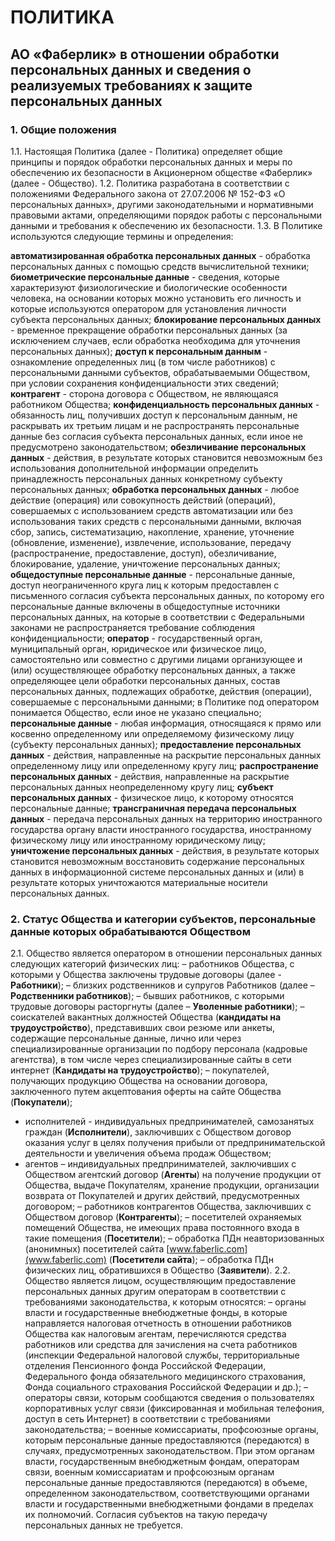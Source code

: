 # ПОЛИТИКА

## АО «Фаберлик» в отношении обработки персональных данных и сведения о реализуемых требованиях к защите персональных данных

### 1. Общие положения

1.1. Настоящая Политика (далее - Политика) определяет общие принципы и порядок обработки персональных данных и меры по обеспечению их безопасности в Акционерном обществе «Фаберлик» (далее - Общество).
1.2. Политика разработана в соответствии с положениями Федерального закона от 27.07.2006 № 152-ФЗ «О персональных данных», другими законодательными и нормативными правовыми актами, определяющими порядок работы с персональными данными и требования к обеспечению их безопасности.
1.3. В Политике используются следующие термины и определения:

**автоматизированная обработка персональных данных** - обработка персональных данных с помощью средств вычислительной техники;
**биометрические персональные данные** - сведения, которые характеризуют физиологические и биологические особенности человека, на основании которых можно установить его личность и которые используются оператором для установления личности субъекта персональных данных;
**блокирование персональных данных** - временное прекращение обработки персональных данных (за исключением случаев, если обработка необходима для уточнения персональных данных);
**доступ к персональным данным** - ознакомление определенных лиц (в том числе работников) с персональными данными субъектов, обрабатываемыми Обществом, при условии сохранения конфиденциальности этих сведений;
**контрагент** - сторона договора с Обществом, не являющаяся работником Общества;
**конфиденциальность персональных данных** - обязанность лиц, получивших доступ к персональным данным, не раскрывать их третьим лицам и не распространять персональные данные без согласия субъекта персональных данных, если иное не предусмотрено законодательством;
**обезличивание персональных данных** - действия, в результате которых становится невозможным без использования дополнительной информации определить принадлежность персональных данных конкретному субъекту персональных данных;
**обработка персональных данных** - любое действие (операция) или совокупность действий (операций), совершаемых с использованием средств автоматизации или без использования таких средств с персональными данными, включая сбор, запись, систематизацию, накопление, хранение, уточнение (обновление, изменение), извлечение, использование, передачу (распространение, предоставление, доступ), обезличивание, блокирование, удаление, уничтожение персональных данных;
**общедоступные персональные данные** - персональные данные, доступ неограниченного круга лиц к которым предоставлен с письменного согласия субъекта персональных данных, по которому его персональные данные включены в общедоступные источники персональных данных, на которые в соответствии с Федеральными законами не распространяется требование соблюдения конфиденциальности;
**оператор** - государственный орган, муниципальный орган, юридическое или физическое лицо, самостоятельно или совместно с другими лицами организующее и (или) осуществляющее обработку персональных данных, а также определяющее цели обработки персональных данных, состав персональных данных, подлежащих обработке, действия (операции), совершаемые с персональными данными; в Политике под оператором понимается Общество, если иное не указано специально;
**персональные данные** - любая информация, относящаяся к прямо или косвенно определенному или определяемому физическому лицу (субъекту персональных данных);
**предоставление персональных данных** - действия, направленные на раскрытие персональных данных определенному лицу или определенному кругу лиц;
**распространение персональных данных** - действия, направленные на раскрытие персональных данных неопределенному кругу лиц;
**субъект персональных данных** - физическое лицо, к которому относятся персональные данные;
**трансграничная передача персональных данных** - передача персональных данных на территорию иностранного государства органу власти иностранного государства, иностранному физическому лицу или иностранному юридическому лицу;
**уничтожение персональных данных** - действия, в результате которых становится невозможным восстановить содержание персональных данных в информационной системе персональных данных и (или) в результате которых уничтожаются материальные носители персональных данных.

### 2. Статус Общества и категории субъектов, персональные данные которых обрабатываются Обществом

2.1. Общество является оператором в отношении персональных данных следующих категорий физических лиц:
– работников Общества, с которыми у Общества заключены трудовые договоры (далее - **Работники**);
– близких родственников и супругов Работников (далее – **Родственники работников**);
– бывших работников, с которыми трудовые договоры расторгнуты (далее – **Уволенные работники**);
– соискателей вакантных должностей Общества (**кандидаты на трудоустройство**), представивших свои резюме или анкеты, содержащие персональные данные, лично или через специализированные организации по подбору персонала (кадровые агентства), в том числе через специализированные сайты в сети интернет (**Кандидаты на трудоустройство**);
– покупателей, получающих продукцию Общества на основании договора, заключенного путем акцептования оферты на сайте Общества (**Покупатели**);

- исполнителей - индивидуальных предпринимателей, самозанятых граждан (**Исполнители**), заключивших с Обществом договор оказания услуг в целях получения прибыли от предпринимательской деятельности и увеличения объема продаж Обществом;
- агентов – индивидуальных предпринимателей, заключивших с Обществом агентский договор (**Агенты**) на получение продукции от Общества, выдаче Покупателям, хранение продукции, организации возврата от Покупателей и других действий, предусмотренных договором;
  – работников контрагентов Общества, заключивших с Обществом договор (**Контрагенты**);
  – посетителей охраняемых помещений Общества, не имеющих права постоянного входа в такие помещения (**Посетители**);
  – обработка ПДн неавторизованных (анонимных) посетителей сайта [www.faberlic.com](www.faberlic.com) (**Посетители сайта**);
  – обработка ПДн физических лиц, обратившихся в Общество (**Заявители**).
  2.2. Общество является лицом, осуществляющим предоставление персональных данных другим операторам в соответствии с требованиями законодательства, к которым относятся:
  – органы власти и государственные внебюджетные фонды, в которые направляется налоговая отчетность в отношении работников Общества как налоговым агентам, перечисляются средства работников или средства для зачисления на счета работников (инспекции Федеральной налоговой службы, территориальные отделения Пенсионного фонда Российской Федерации, Федерального фонда обязательного медицинского страхования, Фонда социального страхования Российской Федерации и др.);
  – операторы связи, которым сообщаются сведения о пользователях корпоративных услуг связи (фиксированная и мобильная телефония, доступ в сеть Интернет) в соответствии с требованиями законодательства;
  – военные комиссариаты, профсоюзные органы, которым персональные данные предоставляются (передаются) в случаях, предусмотренных законодательством.
  При этом органам власти, государственным внебюджетным фондам, операторам связи, военным комиссариатам и профсоюзным органам персональные данные предоставляются (передаются) в объеме, определенном законодательством, соответствующими органами власти и государственными внебюджетными фондами в пределах их полномочий. Согласия субъектов на такую передачу персональных данных не требуется.
